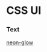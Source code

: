 # CSS UI


### Text
   
   <a href=" https://shashanksirmour.github.io/css_ui/text_animations/neon-glow/" target="_blank">neon-glow</a>
